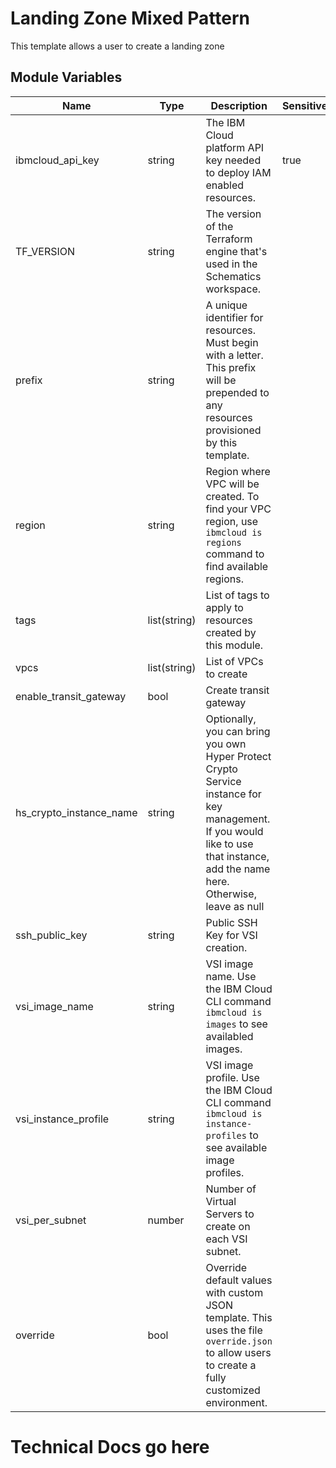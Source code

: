 # Landing Zone Mixed Pattern 

This template allows a user to create a landing zone

## Module Variables

Name                    | Type         | Description                                                                                                                                                                     | Sensitive | Default
----------------------- | ------------ | ------------------------------------------------------------------------------------------------------------------------------------------------------------------------------- | --------- | ----------------------------------
ibmcloud_api_key        | string       | The IBM Cloud platform API key needed to deploy IAM enabled resources.                                                                                                          | true      | 
TF_VERSION              | string       | The version of the Terraform engine that's used in the Schematics workspace.                                                                                                    |           | 1.0
prefix                  | string       | A unique identifier for resources. Must begin with a letter. This prefix will be prepended to any resources provisioned by this template.                                       |           | 
region                  | string       | Region where VPC will be created. To find your VPC region, use `ibmcloud is regions` command to find available regions.                                                         |           | 
tags                    | list(string) | List of tags to apply to resources created by this module.                                                                                                                      |           | []
vpcs                    | list(string) | List of VPCs to create                                                                                                                                                          |           | ["management", "workload"]
enable_transit_gateway  | bool         | Create transit gateway                                                                                                                                                          |           | true
hs_crypto_instance_name | string       | Optionally, you can bring you own Hyper Protect Crypto Service instance for key management. If you would like to use that instance, add the name here. Otherwise, leave as null |           | null
ssh_public_key          | string       | Public SSH Key for VSI creation.                                                                                                                                                |           | 
vsi_image_name          | string       | VSI image name. Use the IBM Cloud CLI command `ibmcloud is images` to see availabled images.                                                                                    |           | ibm-ubuntu-16-04-5-minimal-amd64-1
vsi_instance_profile    | string       | VSI image profile. Use the IBM Cloud CLI command `ibmcloud is instance-profiles` to see available image profiles.                                                               |           | cx2-2x4
vsi_per_subnet          | number       | Number of Virtual Servers to create on each VSI subnet.                                                                                                                         |           | 1
override                | bool         | Override default values with custom JSON template. This uses the file `override.json` to allow users to create a fully customized environment.                                  |           | false

# Technical Docs go here